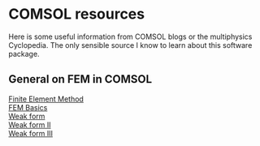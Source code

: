 # COMSOL resources
Here is some useful information from COMSOL blogs or the multiphysics Cyclopedia. The only sensible source I know to learn about this software package.

## General on FEM in COMSOL
[Finite Element Method](https://www.comsol.com/multiphysics/finite-element-method) <br/>
[FEM Basics](https://www.comsol.com/blogs/solving-linear-static-finite-element-models) <br/>
[Weak form](https://www.comsol.de/blogs/strength-weak-form/) <br/>
[Weak form II](https://www.comsol.de/blogs/brief-introduction-weak-form/) <br/>
[Weak form III](https://www.comsol.de/blogs/implementing-the-weak-form-in-comsol-multiphysics/)
